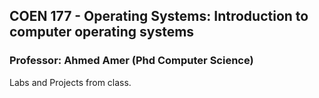 ## COEN 177 - Operating Systems: Introduction to computer operating systems
### Professor: Ahmed Amer (Phd Computer Science)

Labs and Projects from class.
